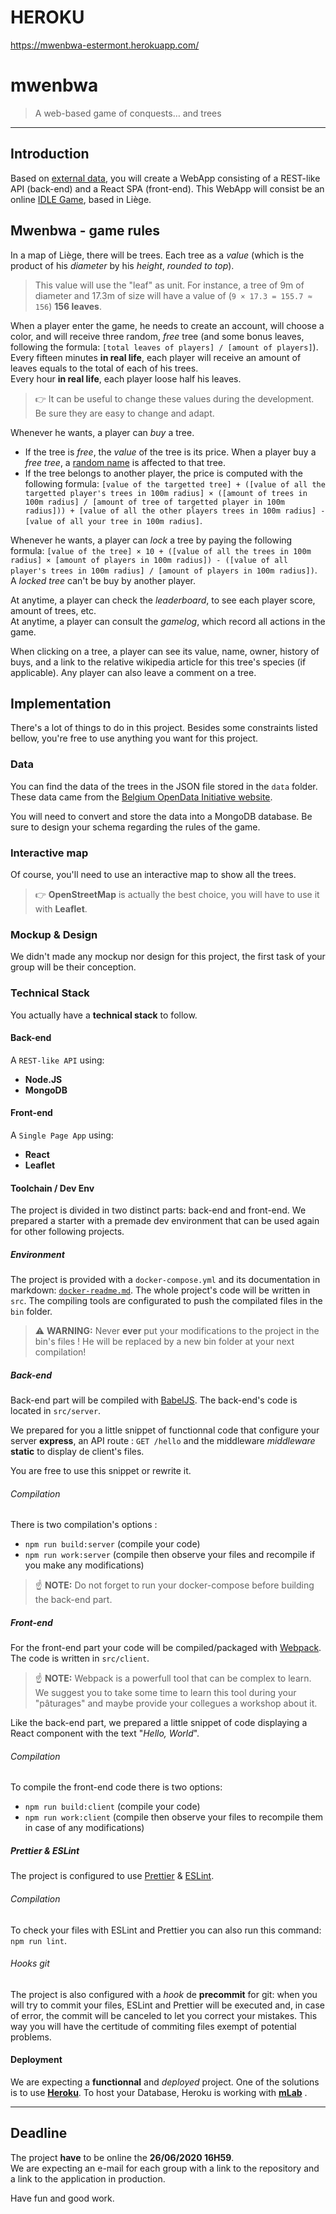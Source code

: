 # HEROKU
https://mwenbwa-estermont.herokuapp.com/

# mwenbwa

> A web-based game of conquests… and trees

* * *

## Introduction

Based on [external data](https://data.gov.be/en/node/48556), you will create a WebApp consisting of a REST-like API (back-end) and a React SPA (front-end). This WebApp will consist be an online [IDLE Game](https://en.wikipedia.org/wiki/Incremental_game), based in Liège.

## Mwenbwa - game rules

In a map of Liège, there will be trees. Each tree as a _value_ (which is the product of his _diameter_ by his _height_, *rounded to top*). 

> This value will use the "leaf" as unit. For instance, a tree of 9m of diameter and 17.3m of size will have a value of (`9 × 17.3 = 155.7 ≈ 156`) **156 leaves**.

When a player enter the game, he needs to create an account, will choose a color, and will receive three random, *free* tree (and some bonus leaves, following the formula: `[total leaves of players] / [amount of players]`).  
Every fifteen minutes **in real life**, each player will receive an amount of leaves equals to the total of each of his trees.  
Every hour **in real life**, each player loose half his leaves.

> 👉 It can be useful to change these values during the development. Be sure they are easy to change and adapt.

Whenever he wants, a player can _buy_ a tree. 

- If the tree is *free*, the _value_ of the tree is its price. When a player buy a *free tree*, a [random name](https://www.npmjs.com/package/fantasy-name-generator) is affected to that tree.
- If the tree belongs to another player, the price is computed with the following formula: `[value of the targetted tree] + ([value of all the targetted player's trees in 100m radius] × ([amount of trees in 100m radius] / [amount of tree of targetted player in 100m radius])) + [value of all the other players trees in 100m radius] - [value of all your tree in 100m radius]`.

Whenever he wants, a player can *lock* a tree by paying the following formula: `[value of the tree] × 10 + ([value of all the trees in 100m radius] × [amount of players in 100m radius]) - ([value of all player's trees in 100m radius] / [amount of players in 100m radius])`. A *locked tree* can't be buy by another player.

At anytime, a player can check the *leaderboard*, to see each player score, amount of trees, etc.  
At anytime, a player can consult the *gamelog*, which record all actions in the game.

When clicking on a tree, a player can see its value, name, owner, history of buys, and a link to the relative wikipedia article for this tree's species (if applicable). Any player can also leave a comment on a tree.

## Implementation

There's a lot of things to do in this project. Besides some constraints listed bellow, you're free to use anything you want for this project.

### Data

You can find the data of the trees in the JSON file stored in the `data` folder. These data came from the [Belgium OpenData Initiative website](https://data.gov.be).

You will need to convert and store the data into a MongoDB database. Be sure to design your schema regarding the rules of the game.

### Interactive map

Of course, you'll need to use an interactive map to show all the trees. 

> 👉 **OpenStreetMap** is actually the best choice, you will have to use it with **Leaflet**.

### Mockup & Design

We didn't made any mockup nor design for this project, the first task of your group will be their conception.

### Technical Stack

You actually have a **technical stack** to follow.

#### Back-end

A `REST-like API` using:

- **Node.JS**
- **MongoDB**

#### Front-end

A `Single Page App` using:

- **React**
- **Leaflet**

#### Toolchain / Dev Env

The project is divided in two distinct parts: back-end and front-end. We prepared a starter with a premade dev environment that can be used again for other following projects. 

##### Environment

The project is provided with a `docker-compose.yml` and its documentation in markdown: [`docker-readme.md`](./docker-readme.md).
The whole project's code will be written in `src`. The compiling tools are configurated to push the compilated files in the `bin` folder.

> ⚠️ **WARNING:** Never **ever** put your modifications to the project in the bin's files ! He will be replaced by a new bin folder at your next compilation!

##### Back-end

Back-end part will be compiled with [BabelJS](https://babeljs.io). The back-end's code is located in  `src/server`.

We prepared for you a little snippet of functionnal code that configure your server **express**, an API route : `GET /hello` and the middleware *middleware* **static** to display de client's files.

You are free to use this snippet or rewrite it. 
 
###### Compilation

There is two compilation's options :

- `npm run build:server` (compile your code)
- `npm run work:server` (compile then observe your files and recompile if you make any modifications)
> ☝️ **NOTE:** Do not forget to run your docker-compose before building the back-end part.

##### Front-end

For the front-end part your code will be compiled/packaged with [Webpack](https://webpack.js.org/). The code is written in `src/client`.

> ☝️ **NOTE:** Webpack is a powerfull tool that can be complex to learn. We suggest you to take some time to learn this tool during your "pâturages" and maybe provide your collegues a workshop about it.

Like the back-end part, we prepared a little snippet of code displaying a React component with the text "*Hello, World*".
 
###### Compilation

To compile the front-end code there is two options:

- `npm run build:client` (compile your code)
- `npm run work:client` (compile then observe your files to recompile them in case of any modifications)

##### Prettier & ESLint

The project is configured to use  [Prettier](https://prettier.io) & [ESLint](https://eslint.org).

###### Compilation

To check your files with ESLint and Prettier you can also run this command:  `npm run lint`.

###### Hooks git

The project is also configured with a *hook* de **precommit** for git: when you will try to commit your files, ESLint and Prettier will be executed and, in case of error, the commit will be canceled to let you correct your mistakes. This way you will have the certitude of commiting files exempt of potential problems. 

#### Deployment

We are expecting a **functionnal** and *deployed* project.
One of the solutions is to use [**Heroku**](https://www.heroku.com). To host your Database, Heroku is working with [**mLab**](https://mlab.com) .

* * *

## Deadline

The project **have** to be online the **26/06/2020 16H59**.  
We are expecting an e-mail for each group with a link to the repository and a link to the application in production.

Have fun and good work.
